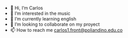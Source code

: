 - 👋 Hi, I’m Carlos
- 👀 I’m interested in the music
- 🌱 I’m currently learning english
- 💞️ I’m looking to collaborate on my proyect
- 📫 How to reach me carlos1.front@poliandino.edu.co

<!---
cagaleano/cagaleano is a ✨ special ✨ repository because its `README.md` (this file) appears on your GitHub profile.
You can click the Preview link to take a look at your changes.
--->
